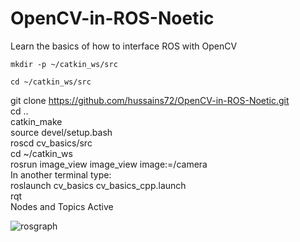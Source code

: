 # OpenCV-in-ROS-Noetic
Learn the basics of how to interface ROS with OpenCV
```  
mkdir -p ~/catkin_ws/src  
```  
```  
cd ~/catkin_ws/src
```  
git clone https://github.com/hussains72/OpenCV-in-ROS-Noetic.git  
cd ..  
catkin_make  
source devel/setup.bash  
roscd cv_basics/src  
cd ~/catkin_ws  
rosrun image_view image_view image:=/camera  
In another terminal type:  
roslaunch cv_basics cv_basics_cpp.launch  
rqt  
Nodes and Topics Active  
       
![rosgraph](https://github.com/hussains72/OpenCV-in-ROS-Noetic/assets/72862982/0362a09b-c9da-43ea-b687-fee4d35dcca6)

